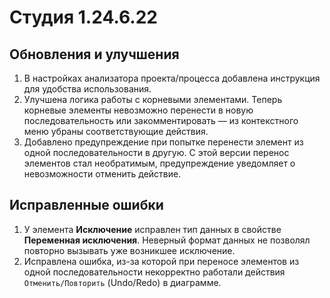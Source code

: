# Студия 1.24.6.22

## Обновления и улучшения

1. В настройках анализатора проекта/процесса добавлена инструкция для удобства использования.
1. Улучшена логика работы с корневыми элементами. Теперь корневые элементы невозможно перенести в новую последовательность или закомментировать — из контекстного меню убраны соответствующие действия.
1. Добавлено предупреждение при попытке перенести элемент из одной последовательности в другую. С этой версии перенос элементов стал необратимым, предупреждение уведомляет о невозможности отменить действие.

## Исправленные ошибки

1. У элемента **Исключение** исправлен тип данных в свойстве **Переменная исключения**. Неверный формат данных не позволял повторно вызывать уже возникшее исключение.
1. Исправлена ошибка, из-за которой при переносе элементов из одной последовательности некорректно работали действия `Отменить/Повторить` (Undo/Redo) в диаграмме.

